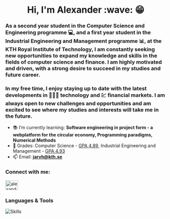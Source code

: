 <h1 align="center">Hi, I'm Alexander :wave: 😁</h1>
<h3>As a second year student in the Computer Science and Engineering programme 💻, and a first year student in the Industrial Engineering and Management programme 📊, at the KTH Royal Institute of Technology, I am constantly seeking new opportunities to expand my knowledge and skills in the fields of computer science and finance. I am highly motivated and driven, with a strong desire to succeed in my studies and future career.</h3>
  
<h3>In my free time, I enjoy staying up to date with the latest developments in 👨🏻‍💻 technology and 💹 financial markets. I am always open to new challenges and opportunities and am excited to see where my studies and interests will take me in the future.</h3>


- 📚 I’m currently learning: **Software engineering in project form - a webplatform for the circular economy, Programming paradigms, Numerical Methods**
- 📜 Grades: Computer Science - [GPA 4.89](https://github.com/AlexanderJarvheden/AlexanderJarvheden/blob/main/Grades-CS.pdf), Industrial Engineering and Management - [GPA 4.93](https://github.com/AlexanderJarvheden/AlexanderJarvheden/blob/main/Grades-I.pdf)
- 📫 Email: **jarvh@kth.se**

<h3 align="left">Connect with me:</h3>
<p align="left">
<a href="https://linkedin.com/in/alexander-jarvheden" target="blank"><img align="center" src="https://raw.githubusercontent.com/rahuldkjain/github-profile-readme-generator/master/src/images/icons/Social/linked-in-alt.svg" alt="alexander-jarvheden" height="30" width="40" /></a>
</p>

<h3>Languages & Tools</h3>
 
![Skills](https://github.com/AlexanderJarvheden/AlexanderJarvheden/assets/131161901/8718d62a-8aeb-4d78-ad18-b04b984abb19)




